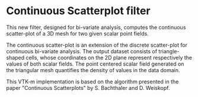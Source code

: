 # Continuous Scatterplot filter

This new filter, designed for bi-variate analysis, computes the continuous scatter-plot of a 3D mesh for two given scalar point fields.

The continuous scatter-plot is an extension of the discrete scatter-plot for continuous bi-variate analysis. The output dataset consists of triangle-shaped cells, whose coordinates on the 2D plane represent respectively the values of both scalar fields. The point centered scalar field generated on the triangular mesh quantifies the density of values in the data domain.

This VTK-m implementation is based on the algorithm presented in the paper "Continuous Scatterplots" by S. Bachthaler and D. Weiskopf.
